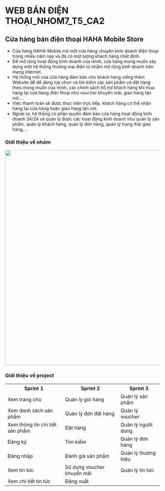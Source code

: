 # WEB BÁN ĐIỆN THOẠI_NHOM7_T5_CA2
<h2>Cửa hàng bán điện thoại HAHA Mobile Store</h2>
<ul>
  <li>Cửa hàng HAHA-Mobile mà một cửa hàng chuyên kinh doanh điện thoại trong nhiều năm nay và đã có một lượng khách hàng nhất định.</li>
  <li>Để mở rộng hoạt động kinh doanh của mình, cửa hàng mong muốn xây dựng một hệ thống thương mại điện tử nhằm mở rộng kinh doanh trên mạng internet.</li>
  <li>Hệ thống mới của cửa hàng đảm bảo cho khách hàng viếng thăm Website để dễ dàng lựa chọn và tìm kiếm các sản phẩm và đặt hàng theo mong muốn của mình, các chính sách hỗ trợ khách hàng khi mua hàng tại cửa hàng điện thoại như voucher khuyến mãi, giao hàng tận nơi....</li>
  <li>Việc thanh toán sẽ được thực hiện trực tiếp, khách hàng có thể nhận hàng tại cửa hàng hoặc giao hàng tận nơi.</li>
  <li>Ngoài ra, hệ thống có phân quyền đảm bảo cửa hàng hoạt động kinh doanh 24/24 và quản lý được các hoạt động kinh doanh như quản lý sản phẩm, quản lý khách hàng, quản lý đơn hàng, quản lý trạng thái giao hàng,...</li>
</ul>
<h3>Giới thiệu về nhóm </h3>
<img src="https://i.pinimg.com/736x/5a/d8/ed/5ad8ed62cdd2130d69273d1357d27b8b.jpg" width="700">

<h3>Giới thiệu về project</h3>
<table id="sprint">
  <tr>
    <th>Sprint 1</th>
    <th>Sprint 2</th>
    <th>Sprint 3</th>
  </tr>
  <tr>
    <td>Xem trang chủ</td>
    <td>Quản lý giỏ hàng</td>
    <td>Quản lý sản phẩm</td>
  </tr>
  <tr>
    <td>Xem danh sách sản phẩm</td>
    <td>Quản lý đơn đặt hàng</td>
    <td>Quản lý voucher</td>
  </tr>
   <tr>
    <td>Xem thông tin chi tiết sản phẩm</td>
    <td>Đặt hàng</td>
    <td>Quản lý người dùng</td>
  </tr>
  <tr>
    <td>Đăng ký</td>
    <td>Tìm kiếm</td>
    <td>Quản lý đơn hàng</td>
  </tr>
  <tr>
    <td>Đăng nhập</td>
    <td>Đánh giá sản phẩm</td>
    <td>Quản lý thương hiệu</td>
  </tr>
  <tr>
    <td>Xem tin tức</td>
    <td>Sử dụng voucher khuyến mãi</td>
    <td>Quản lý tin tức</td>
  </tr>
  <tr>
    <td>Xem chi tiết tin tức</td>
    <td>Đăng xuất</td>
    <td> </td>
  </tr>
</table>

				
